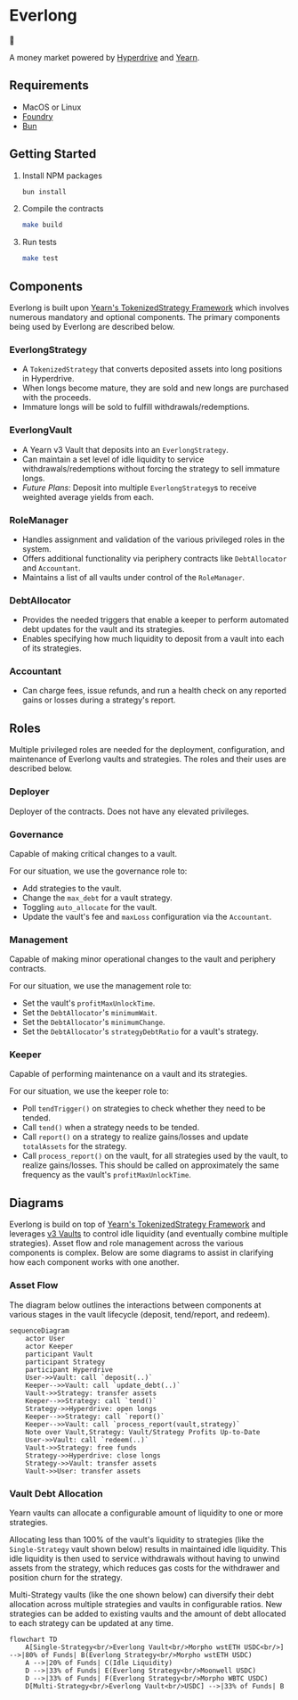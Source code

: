 # Everlong

🎸

A money market powered by [Hyperdrive](https://github.com/delvtech/hyperdrive)
and [Yearn](https://docs.yearn.fi/).

## Requirements

- MacOS or Linux
- [Foundry](https://book.getfoundry.sh/)
- [Bun](https://bun.sh/)

## Getting Started

1. Install NPM packages

   ```sh
   bun install
   ```

1. Compile the contracts

   ```sh
   make build
   ```

1. Run tests

   ```sh
   make test
   ```

## Components

Everlong is built upon
[Yearn's TokenizedStrategy Framework](https://docs.yearn.fi/developers/v3/strategy_writing_guide)
which involves numerous mandatory and optional components. The primary
components being used by Everlong are described below.

### EverlongStrategy

- A `TokenizedStrategy` that converts deposited assets into long positions in
  Hyperdrive.
- When longs become mature, they are sold and new longs are purchased with the
  proceeds.
- Immature longs will be sold to fulfill withdrawals/redemptions.

### EverlongVault

- A Yearn v3 Vault that deposits into an `EverlongStrategy`.
- Can maintain a set level of idle liquidity to service withdrawals/redemptions
  without forcing the strategy to sell immature longs.
- _Future Plans_: Deposit into multiple `EverlongStrategy`s to receive weighted
  average yields from each.

### RoleManager

- Handles assignment and validation of the various privileged roles in the system.
- Offers additional functionality via periphery contracts like `DebtAllocator`
  and `Accountant`.
- Maintains a list of all vaults under control of the `RoleManager`.

### DebtAllocator

- Provides the needed triggers that enable a keeper to perform automated debt updates
  for the vault and its strategies.
- Enables specifying how much liquidity to deposit from a vault into each of its
  strategies.

### Accountant

- Can charge fees, issue refunds, and run a health check on any reported gains or
  losses during a strategy's report.

## Roles

Multiple privileged roles are needed for the deployment, configuration, and
maintenance of Everlong vaults and strategies. The roles and their uses are described
below.

### Deployer

Deployer of the contracts. Does not have any elevated privileges.

### Governance

Capable of making critical changes to a vault.

For our situation, we use the governance role to:

- Add strategies to the vault.
- Change the `max_debt` for a vault strategy.
- Toggling `auto_allocate` for the vault.
- Update the vault's fee and `maxLoss` configuration via the `Accountant`.

### Management

Capable of making minor operational changes to the vault and periphery contracts.

For our situation, we use the management role to:

- Set the vault's `profitMaxUnlockTime`.
- Set the `DebtAllocator`'s `minimumWait`.
- Set the `DebtAllocator`'s `minimumChange`.
- Set the `DebtAllocator`'s `strategyDebtRatio` for a vault's strategy.

### Keeper

Capable of performing maintenance on a vault and its strategies.

For our situation, we use the keeper role to:

- Poll `tendTrigger()` on strategies to check whether they need to be tended.
- Call `tend()` when a strategy needs to be tended.
- Call `report()` on a strategy to realize gains/losses and update `totalAssets`
  for the strategy.
- Call `process_report()` on the vault, for all strategies used by the vault,
  to realize gains/losses. This should be called on approximately the same frequency
  as the vault's `profitMaxUnlockTime`.

## Diagrams

Everlong is build on top of
[Yearn's TokenizedStrategy Framework](https://docs.yearn.fi/developers/v3/strategy_writing_guide)
and leverages [v3 Vaults](https://docs.yearn.fi/developers/v3/overview) to
control idle liquidity (and eventually combine multiple strategies). Asset flow
and role management across the various components is complex. Below are some diagrams
to assist in clarifying how each component works with one another.

### Asset Flow

The diagram below outlines the interactions between components at various stages
in the vault lifecycle (deposit, tend/report, and redeem).

```mermaid
sequenceDiagram
    actor User
    actor Keeper
    participant Vault
    participant Strategy
    participant Hyperdrive
    User->>Vault: call `deposit(..)`
    Keeper-->>Vault: call `update_debt(..)`
    Vault->>Strategy: transfer assets
    Keeper-->>Strategy: call `tend()`
    Strategy->>Hyperdrive: open longs
    Keeper-->>Strategy: call `report()`
    Keeper-->>Vault: call `process_report(vault,strategy)`
    Note over Vault,Strategy: Vault/Strategy Profits Up-to-Date
    User->>Vault: call `redeem(..)`
    Vault->>Strategy: free funds
    Strategy->>Hyperdrive: close longs
    Strategy->>Vault: transfer assets
    Vault->>User: transfer assets
```

### Vault Debt Allocation

Yearn vaults can allocate a configurable amount of liquidity to one or more strategies.

Allocating less than 100% of the vault's liquidity to strategies (like the
`Single-Strategy` vault shown below) results in maintained idle liquidity. This
idle liquidity is then used to service withdrawals without having to unwind
assets from the strategy, which reduces gas costs for the withdrawer and position
churn for the strategy.

Multi-Strategy vaults (like the one shown below) can diversify their debt
allocation across multiple strategies and vaults in configurable ratios. New strategies
can be added to existing vaults and the amount of debt allocated to each strategy
can be updated at any time.

```mermaid
flowchart TD
    A[Single-Strategy<br/>Everlong Vault<br/>Morpho wstETH USDC<br/>] -->|80% of Funds| B(Everlong Strategy<br/>Morpho wstETH USDC)
    A -->|20% of Funds| C(Idle Liquidity)
    D -->|33% of Funds| E(Everlong Strategy<br/>Moonwell USDC)
    D -->|33% of Funds| F(Everlong Strategy<br/>Morpho WBTC USDC)
    D[Multi-Strategy<br/>Everlong Vault<br/>USDC] -->|33% of Funds| B
```
